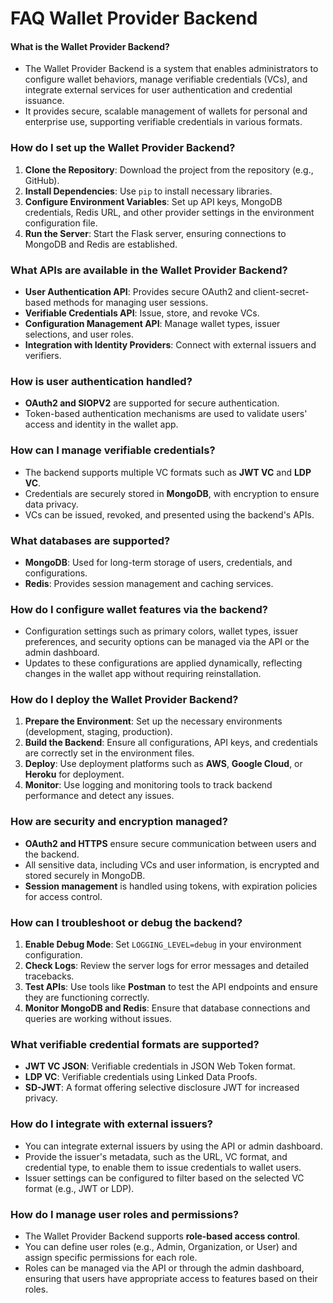 # FAQ Wallet Provider Backend

#### What is the Wallet Provider Backend?

- The Wallet Provider Backend is a system that enables administrators to configure wallet behaviors, manage verifiable credentials (VCs), and integrate external services for user authentication and credential issuance.
- It provides secure, scalable management of wallets for personal and enterprise use, supporting verifiable credentials in various formats.

### How do I set up the Wallet Provider Backend?

1. **Clone the Repository**: Download the project from the repository (e.g., GitHub).
2. **Install Dependencies**: Use `pip` to install necessary libraries.
3. **Configure Environment Variables**: Set up API keys, MongoDB credentials, Redis URL, and other provider settings in the environment configuration file.
4. **Run the Server**: Start the Flask server, ensuring connections to MongoDB and Redis are established.

### What APIs are available in the Wallet Provider Backend?

- **User Authentication API**: Provides secure OAuth2 and client-secret-based methods for managing user sessions.
- **Verifiable Credentials API**: Issue, store, and revoke VCs.
- **Configuration Management API**: Manage wallet types, issuer selections, and user roles.
- **Integration with Identity Providers**: Connect with external issuers and verifiers.

### How is user authentication handled?

- **OAuth2 and SIOPV2** are supported for secure authentication.
- Token-based authentication mechanisms are used to validate users' access and identity in the wallet app.

### How can I manage verifiable credentials?

- The backend supports multiple VC formats such as **JWT VC** and **LDP VC**.
- Credentials are securely stored in **MongoDB**, with encryption to ensure data privacy.
- VCs can be issued, revoked, and presented using the backend's APIs.

### What databases are supported?

- **MongoDB**: Used for long-term storage of users, credentials, and configurations.
- **Redis**: Provides session management and caching services.

### How do I configure wallet features via the backend?

- Configuration settings such as primary colors, wallet types, issuer preferences, and security options can be managed via the API or the admin dashboard.
- Updates to these configurations are applied dynamically, reflecting changes in the wallet app without requiring reinstallation.

### How do I deploy the Wallet Provider Backend?

1. **Prepare the Environment**: Set up the necessary environments (development, staging, production).
2. **Build the Backend**: Ensure all configurations, API keys, and credentials are correctly set in the environment files.
3. **Deploy**: Use deployment platforms such as **AWS**, **Google Cloud**, or **Heroku** for deployment.
4. **Monitor**: Use logging and monitoring tools to track backend performance and detect any issues.

### How are security and encryption managed?

- **OAuth2 and HTTPS** ensure secure communication between users and the backend.
- All sensitive data, including VCs and user information, is encrypted and stored securely in MongoDB.
- **Session management** is handled using tokens, with expiration policies for access control.

### How can I troubleshoot or debug the backend?

1. **Enable Debug Mode**: Set `LOGGING_LEVEL=debug` in your environment configuration.
2. **Check Logs**: Review the server logs for error messages and detailed tracebacks.
3. **Test APIs**: Use tools like **Postman** to test the API endpoints and ensure they are functioning correctly.
4. **Monitor MongoDB and Redis**: Ensure that database connections and queries are working without issues.

### What verifiable credential formats are supported?

- **JWT VC JSON**: Verifiable credentials in JSON Web Token format.
- **LDP VC**: Verifiable credentials using Linked Data Proofs.
- **SD-JWT**: A format offering selective disclosure JWT for increased privacy.

### How do I integrate with external issuers?

- You can integrate external issuers by using the API or admin dashboard.
- Provide the issuer's metadata, such as the URL, VC format, and credential type, to enable them to issue credentials to wallet users.
- Issuer settings can be configured to filter based on the selected VC format (e.g., JWT or LDP).

### How do I manage user roles and permissions?

- The Wallet Provider Backend supports **role-based access control**.
- You can define user roles (e.g., Admin, Organization, or User) and assign specific permissions for each role.
- Roles can be managed via the API or through the admin dashboard, ensuring that users have appropriate access to features based on their roles.
